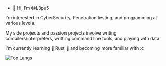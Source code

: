 - 👋 Hi, I’m @L3pu5

I'm interested in CyberSecurity, Penetration testing, and programming at various levels. 

My side projects and passion projects involve writing compilers/interpreters, writting command line tools, and playing with data. 

I'm currently learning 🦀 Rust 🦀 and becoming more familiar with :c

[![Top Langs](https://github-readme-stats-git-masterrstaa-rickstaa.vercel.app/api/top-langs/?username=L3pu5&theme=dark)](https://github.com/anuraghazra/github-readme-stats)


<!---
L3pu5/L3pu5 is a ✨ special ✨ repository because its `README.md` (this file) appears on your GitHub profile.
You can click the Preview link to take a look at your changes.
--->
